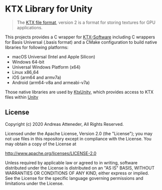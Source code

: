 # KTX Library for Unity

> The [KTX file format](http://github.khronos.org/KTX-Specification/), version 2 is a format for storing textures for GPU applications.

This projects provides a C wrapper for [KTX-Software](https://github.com/KhronosGroup/KTX-Software) including C wrappers for Basis Universal (.basis format) and a CMake configuration to build native libraries for following platforms:

- macOS Universal (Intel and Apple Silicon)
- Windows 64-bit
- Universal Windows Platform (x64)
- Linux x86_64
- iOS (arm64 and armv7a)
- Android (arm64-v8a and armeabi-v7a)

Those native libraries are used by [KtxUnity](https://github.com/atteneder/KtxUnity), which provides access to KTX files within [Unity](https://unity3d.com)

## License

Copyright (c) 2020 Andreas Atteneder, All Rights Reserved.

Licensed under the Apache License, Version 2.0 (the "License");
you may not use files in this repository except in compliance with the License.
You may obtain a copy of the License at

   <http://www.apache.org/licenses/LICENSE-2.0>

Unless required by applicable law or agreed to in writing, software
distributed under the License is distributed on an "AS IS" BASIS,
WITHOUT WARRANTIES OR CONDITIONS OF ANY KIND, either express or implied.
See the License for the specific language governing permissions and
limitations under the License.

